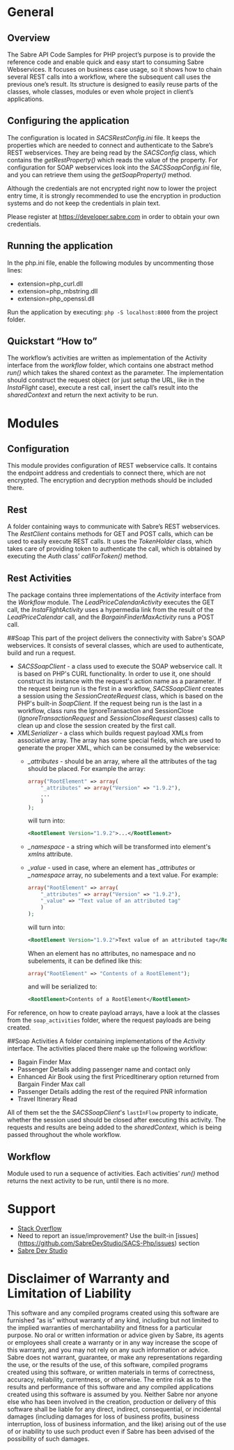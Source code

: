 # General
## Overview
The Sabre API Code Samples for PHP project’s purpose is to provide the reference code and enable quick and easy start to consuming Sabre Webservices. It focuses on business case usage, so it shows how to chain several REST calls into a workflow, where the subsequent call uses the previous one’s result. Its structure is designed to easily reuse parts of the classes, whole classes, modules or even whole project in client’s applications.
## Configuring the application
The configuration is located in *SACSRestConfig.ini* file. It keeps the properties which are needed to connect and authenticate to the Sabre’s REST webservices. They are being read by the *SACSConfig* class, which contains the *getRestProperty()* which reads the value of the property. For configuration for SOAP webservices look into the *SACSSoapConfig.ini* file, and you can retrieve them using the *getSoapProperty()* method.

Although the credentials are not encrypted right now to lower the project entry time, it is strongly recommended to use the encryption in production systems and do not keep the credentials in plain text.

Please register at https://developer.sabre.com in order to obtain your own credentials.

## Running the application
In the php.ini file, enable the following modules by uncommenting those lines:

- extension=php_curl.dll
- extension=php_mbstring.dll
- extension=php_openssl.dll

Run the application by executing:
`php -S localhost:8000`
from the project folder.

## Quickstart “How to”
The workflow’s activities are written as implementation of the Activity interface from the *workflow* folder, which contains one abstract method *run()* which takes the shared context as the parameter. The implementation should construct the request object (or just setup the URL, like in the *InstaFlight* case), execute a rest call, insert the call’s result into the *sharedContext* and return the next activity to be run.

# Modules
## Configuration
This module provides configuration of REST webservice calls. It contains the endpoint address and credentials to connect there, which are not encrypted. The encryption and decryption methods should be included there.

## Rest
A folder containing ways to communicate with Sabre’s REST webservices. The *RestClient* contains methods for GET and POST calls, which can be used to easily execute REST calls. It uses the *TokenHolder* class, which takes care of providing token to authenticate the call, which is obtained by executing the *Auth* class’ *callForToken()* method.

## Rest Activities
The package contains three implementations of the *Activity* interface from the *Workflow* module. The *LeadPriceCalendarActivity* executes the GET call, the *InstaFlightActivity* uses a hypermedia link from the result of the *LeadPriceCalendar* call, and the *BargainFinderMaxActivity* runs a POST call.

##Soap
This part of the project delivers the connectivity with Sabre's SOAP webservices. It consists of several classes, which are used to authenticate, build and run a request.

- *SACSSoapClient* - a class used to execute the SOAP webservice call. It is based on PHP's CURL functionality. In order to use it, one should construct its instance with the request's action name as a parameter. If the request being run is the first in a workflow, *SACSSoapClient* creates a session using the *SessionCreateRequest* class, which is based on the PHP's built-in *SoapClient*. If the request being run is the last in a workflow, class runs the IgnoreTransaction and SessionClose (*IgnoreTransactionRequest* and *SessionCloseRequest* classes) calls to clean up and close the session created by the first call.
- *XMLSerializer* - a class which builds request payload XMLs from associative array. The array has some special fields, which are used to generate the proper XML, which can be consumed by the webservice:
    - *_attributes* - should be an array, where all the attributes of the tag should be placed. For example the array:

        ```php
        array("RootElement" => array(
            "_attributes" => array("Version" => "1.9.2"),
            ...
            )
        );
        ```

        will turn into:

        ```xml
        <RootElement Version="1.9.2">...</RootElement>
        ```

    - *_namespace* - a string which will be transformed into element's *xmlns* attribute.
    - *_value* - used in case, where an element has *_attributes* or *_namespace* array, no subelements and a text value. For example:
    
        ```php
        array("RootElement" => array(
            "_attributes" => array("Version" => "1.9.2"),
            "_value" => "Text value of an attributed tag"
            )
        );
        ```

        will turn into:

        ```xml
        <RootElement Version="1.9.2">Text value of an attributed tag</RootElement>
        ```

        When an element has no attributes, no namespace and no subelements, it can be defined like this:

        ```php
        array("RootElement" => "Contents of a RootElement");
        ```

        and will be serialized to:

        ```xml
        <RootElement>Contents of a RootElement</RootElement>
        ```

For reference, on how to create payload arrays, have a look at the classes from the `soap_activities` folder, where the request payloads are being created.

##Soap Activities
A folder containing implementations of the *Activity* interface. The activities placed there make up the following workflow:

- Bagain Finder Max
- Passenger Details adding passenger name and contact only
- Enhanced Air Book using the first PricedItinerary option returned from Bargain Finder Max call
- Passenger Details adding the rest of the required PNR information
- Travel Itinerary Read

All of them set the the *SACSSoapClient*'s `lastInFlow` property to indicate, whether the session used should be closed after executing this activity. The requests and results are being added to the *sharedContext*, which is being passed throughout the whole workflow.

## Workflow
Module used to run a sequence of activities. Each activities’ *run()* method returns the next activity to be run, until there is no more.

# Support

- [Stack Overflow](http://stackoverflow.com/questions/tagged/sabre "Stack Overflow")
- Need to report an issue/improvement? Use the built-in [issues] (https://github.com/SabreDevStudio/SACS-Php/issues) section
- [Sabre Dev Studio](https://developer.sabre.com/)

# Disclaimer of Warranty and Limitation of Liability
This software and any compiled programs created using this software are furnished “as is” without warranty of any kind, including but not limited to the implied warranties of merchantability and fitness for a particular purpose. No oral or written information or advice given by Sabre, its agents or employees shall create a warranty or in any way increase the scope of this warranty, and you may not rely on any such information or advice. Sabre does not warrant, guarantee, or make any representations regarding the use, or the results of the use, of this software, compiled programs created using this software, or written materials in terms of correctness, accuracy, reliability, currentness, or otherwise. The entire risk as to the results and performance of this software and any compiled applications created using this software is assumed by you. Neither Sabre nor anyone else who has been involved in the creation, production or delivery of this software shall be liable for any direct, indirect, consequential, or incidental damages (including damages for loss of business profits, business interruption, loss of business information, and the like) arising out of the use of or inability to use such product even if Sabre has been advised of the possibility of such damages.

